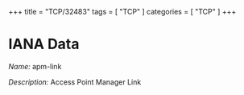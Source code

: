+++
title = "TCP/32483"
tags = [ "TCP" ]
categories = [ "TCP" ]
+++

# IANA Data

_Name:_ apm-link

_Description:_ Access Point Manager Link

